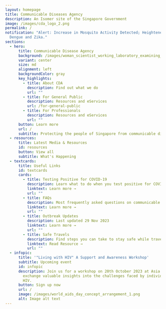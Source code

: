 ```yaml
---
layout: homepage
title: Communicable Diseases Agency
description: An Isomer site of the Singapore Government
image: /images/cda_logo_2.png
permalink: /
notification: "Alert: Increase in Mosquito Activity Detected; Heightened Risk of
  Dengue and Zika."
sections:
  - hero:
      title: Communicable Disease Agency
      background: /images/woman_scientist_working_laboratory_examining_biochemistry_sample_test_tube_science_technology_research_development_study_concept.png
      variant: center
      size: md
      alignment: left
      backgroundColor: gray
      key_highlights:
        - title: About CDA
          description: Find out what we do
          url: ""
        - title: For General Public
          description: Resources and eServices
          url: /for-general-public
        - title: For Professionals
          description: Resources and eServices
          url: ""
      button: Learn more
      url: /
      subtitle: Protecting the people of Singapore from communicable diseases.
  - resources:
      title: Latest Media & Resources
      id: resources
      button: View all
      subtitle: What's Happening
  - textcards:
      title: Useful Links
      id: textcards
      cards:
        - title: Testing Positive for COVID-19
          description: Learn what to do when you test positive for COVID-19
          linktext: Learn more →
          url: ""
        - title: FAQs
          description: Most frequently asked questions on communicable diseases
          linktext: Learn more →
          url: ""
        - title: Outbreak Updates
          description: Last updated 29 Nov 2023
          linktext: Learn more →
          url: ""
        - title: Safe Travels
          description: Find steps you can take to stay safe while travelling
          linktext: Read Resource →
          url: ""
  - infopic:
      title: '"Living with HIV" A Support and Awareness Workshop'
      subtitle: Upcoming event
      id: infopic
      description: Join us for a workshop on 20th October 2023 at Asia Square to
        exchange valuable insights into the challenges faced by individuals with
        HIV.
      button: Sign up now
      url: /
      image: /images/world_aids_day_concept_arrangement_1.png
      alt: Image alt text
---
```

